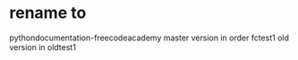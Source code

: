 # rename to 
pythondocumentation-freecodeacademy
master version in order fctest1
old version in oldtest1



